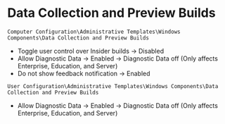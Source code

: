 # Data Collection and Preview Builds

`Computer Configuration\Administrative Templates\Windows Components\Data Collection and Preview Builds`

- Toggle user control over Insider builds -> Disabled
- Allow Diagnostic Data -> Enabled -> Diagnostic Data off (Only affects Enterprise, Education, and Server)
- Do not show feedback notification -> Enabled

`User Configuration\Administrative Templates\Windows Components\Data Collection and Preview Builds`
- Allow Diagnostic Data -> Enabled -> Diagnostic Data off (Only affects Enterprise, Education, and Server)